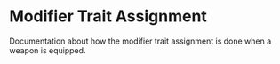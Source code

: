 # Modifier Trait Assignment

Documentation about how the modifier trait assignment is done when a weapon is equipped.
